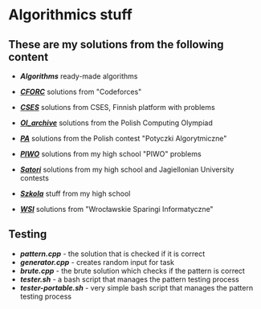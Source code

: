 # Algorithmics stuff

## These are my solutions from the following content

- ***Algorithms***
ready-made algorithms

- ***[CFORC](https://codeforces.com/)***
solutions from "Codeforces"

- ***[CSES](https://cses.fi/problemset/list/)***
solutions from CSES, Finnish platform with problems

- ***[OI_archive](https://szkopul.edu.pl/p/default/problemset/oi)***
solutions from the Polish Computing Olympiad

- ***[PA](https://potyczki.mimuw.edu.pl/)***
solutions from the Polish contest "Potyczki Algorytmiczne"

- ***[PIWO](https://szkopul.edu.pl/c/piwo-202021/p/)***
solutions from my high school "PIWO" problems

- ***[Satori](https://satori.tcs.uj.edu.pl/)***
solutions from my high school and Jagiellonian University contests

- ***[Szkola](https://szkopul.edu.pl/)***
stuff from my high school

- ***[WSI](https://solve.edu.pl/~sparingi/tasks)***
solutions from "Wrocławskie Sparingi Informatyczne"

## Testing

+ ***pattern.cpp*** - the solution that is checked if it is correct
+ ***generator.cpp*** - creates random input for task
+ ***brute.cpp*** - the brute solution which checks if the pattern is correct
+ ***tester.sh*** - a bash script that manages the pattern testing process
+ ***tester-portable.sh*** - very simple bash script that manages the pattern testing process

